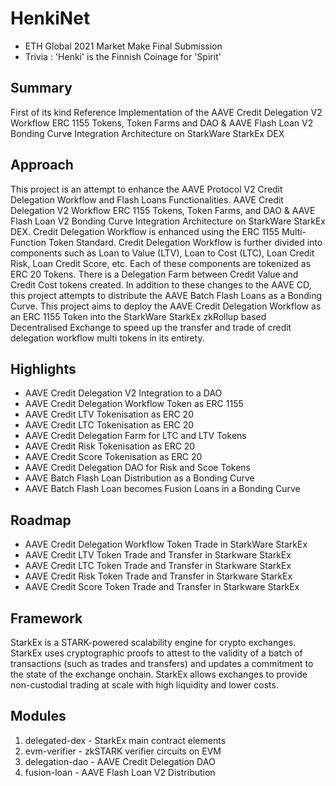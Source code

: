# HenkiNet
- ETH Global 2021 Market Make Final Submission 
- Trivia : 'Henki' is the Finnish Coinage for 'Spirit'

## Summary
First of its kind Reference Implementation of the AAVE Credit Delegation V2 Workflow ERC 1155 Tokens, Token Farms and DAO & AAVE Flash Loan V2 Bonding Curve Integration Architecture on StarkWare StarkEx DEX

## Approach

This project is an attempt to enhance the AAVE Protocol V2 Credit Delegation Workflow and Flash Loans Functionalities. AAVE Credit Delegation V2 Workflow ERC 1155 Tokens, Token Farms, and DAO & AAVE Flash Loan V2 Bonding Curve Integration Architecture on StarkWare StarkEx DEX. Credit Delegation Workflow is enhanced using the ERC 1155 Multi-Function Token Standard. Credit Delegation Workflow is further divided into components such as Loan to Value (LTV), Loan to Cost (LTC), Loan Credit Risk, Loan Credit Score, etc. Each of these components are tokenized as ERC 20 Tokens.  There is a Delegation Farm between Credit Value and Credit Cost tokens created. In addition to these changes to the AAVE CD, this project attempts to distribute the AAVE Batch Flash Loans as a Bonding Curve. This project aims to deploy the AAVE Credit Delegation Workflow as an ERC 1155 Token into the StarkWare StarkEx zkRollup based Decentralised Exchange to speed up the transfer and trade of credit delegation workflow multi tokens in its entirety. 

## Highlights 
- AAVE Credit Delegation V2 Integration to a DAO
- AAVE Credit Delegation Workflow Token as ERC 1155
- AAVE Credit LTV Tokenisation as ERC 20
- AAVE Credit LTC Tokenisation as ERC 20
- AAVE Credit Delegation Farm for LTC and LTV Tokens
- AAVE Credit Risk Tokenisation as ERC 20
- AAVE Credit Score Tokenisation as ERC 20
- AAVE Credit Delegation DAO for Risk and Scoe Tokens
- AAVE Batch Flash Loan Distribution as a Bonding Curve
- AAVE Batch Flash Loan becomes Fusion Loans in a Bonding Curve

## Roadmap
- AAVE Credit Delegation Workflow Token Trade in StarkWare StarkEx
- AAVE Credit LTV Token Trade and Transfer in Starkware StarkEx
- AAVE Credit LTC Token Trade and Transfer in Starkware StarkEx
- AAVE Credit Risk Token Trade and Transfer in Starkware StarkEx
- AAVE Credit Score Token Trade and Transfer in Starkware StarkEx

## Framework

StarkEx is a STARK-powered scalability engine for crypto exchanges. StarkEx uses cryptographic proofs to attest to the validity of a batch of transactions (such as trades and transfers) and updates a commitment to the state of the exchange onchain. StarkEx allows exchanges to provide non-custodial trading at scale with high liquidity and lower costs.

## Modules

1. delegated-dex - StarkEx main contract elements
2. evm-verifier - zkSTARK verifier circuits on EVM
3. delegation-dao - AAVE Credit Delegation DAO
4. fusion-loan - AAVE Flash Loan V2 Distribution
